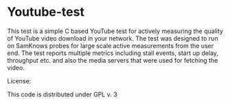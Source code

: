 Youtube-test
============
This test is a simple C based YouTube test for actively measuring the quality of YouTube video download in your network. The test was designed to run on SamKnows probes for large scale active measurements from the user end. The test reports multiple metrics including stall events, start up delay, throughput etc. and also the media servers that were used for fetching the video. 

License: 

This code is distributed under GPL v. 3 

